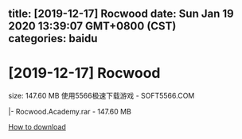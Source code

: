 
title: [2019-12-17] Rocwood
date: Sun Jan 19 2020 13:39:07 GMT+0800 (CST)    
categories: baidu
---

# [2019-12-17] Rocwood
size: 147.60 MB
 使用5566极速下载游戏 - SOFT5566.COM
 
|- Rocwood.Academy.rar - 147.60 MB

[How to download](https://bpcam.bemobtrk.com/go/2ceec3aa-1ca2-46d6-b9ff-aaa5c184517c?jno=4981)